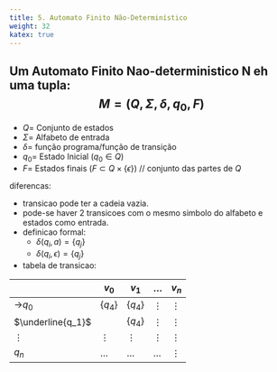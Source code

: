 ```yaml
---
title: 5. Automato Finito Não-Determinístico
weight: 32
katex: true
---
```


Um Automato Finito Nao-deterministico N eh uma tupla:
$$M = (Q, \Sigma, \delta, q_{0}, F)$$
---

- $Q =$ Conjunto de estados
- $\Sigma =$ Alfabeto de entrada
- $\delta=$ função programa/função de transição
- $q_{0}=$ Estado Inicial ($q_{0}\in Q$)
- $F =$ Estados finais ($F \subset Q\times\{\epsilon \}$) // conjunto das partes de $Q$

diferencas:
- transicao pode ter a cadeia vazia.
- pode-se haver 2 transicoes com o mesmo simbolo do alfabeto e estados como entrada.
- definicao formal:
	- $\delta (q_{i}, a) = \{q_j\}$
	- $\delta (q_{i}, \epsilon) = \{q_j\}$
- tabela de transicao:

|                   | $v_0$     | $v_1$     | $\dots$  | $v_n$ |
| ----------------- | --------- | --------- | -------- | ----- |
| ->$q_0$           | $\{q_4\}$ | $\{q_4\}$ | $\vdots$ | $\vdots$      |
| $\underline{q_1}$ |           | $\{q_4\}$ | $\vdots$ | $\vdots$      |
| $\vdots$          | $\vdots$  | $\vdots$  | $\vdots$ | $\vdots$      |
| $q_n$             | $\dots$   | $\dots$   | $\dots$ | $\vdots$      |
